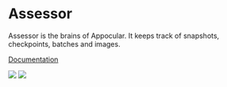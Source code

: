 # Assessor

Assessor is the brains of Appocular. It keeps track of snapshots,
checkpoints, batches and images.

[Documentation](docs/Assessor%20API.apib)

[![](https://github.com/appocular/assessor/workflows/Run%20checks%20and%20tests/badge.svg)](https://github.com/appocular/assessor/actions)
[![](https://img.shields.io/codecov/c/github/appocular/assessor.svg)](https://codecov.io/gh/appocular/assessor)
